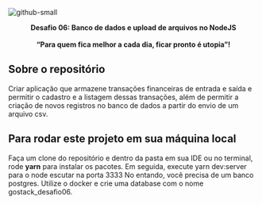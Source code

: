 ![github-small](https://miro.medium.com/max/1000/1*-_JN8MPndFy7Wksb90Rc_A.jpeg)

<p align="center">
  <b>Desafio 06: Banco de dados e upload de arquivos no NodeJS</b><br><br>
  <b>“Para quem fica melhor a cada dia, ficar pronto é utopia”!</b>
</p>

## Sobre o repositório

Criar aplicação que armazene transações financeiras de entrada e saída e permitir o cadastro e a listagem dessas transações, além de permitir a criação de novos registros no banco de dados a partir do envio de um arquivo csv.

## Para rodar este projeto em sua máquina local

Faça um clone do repositório e dentro da pasta em sua IDE ou no terminal, rode **yarn** para instalar os pacotes. Em seguida, execute yarn dev:server para o node escutar na porta 3333
No entando, você precisa de um banco postgres. Utilize o docker e crie uma database com o nome gostack_desafio06. 

